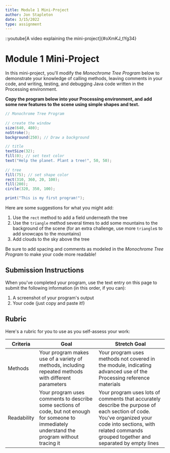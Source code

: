 ```yaml
---
title: Module 1 Mini-Project
author: Jon Stapleton
date: 3/15/2022
type: assignment
---
```


::youtube[A video explaining the mini-project]{#oXmKJ_tYg34}

# Module 1 Mini-Project

In this mini-project, you'll modify the *Monochrome Tree Program* below to demonstrate your knowledge of calling methods, leaving comments in your code, and writing, testing, and debugging Java code written in the Processing environment.

**Copy the program below into your Processing environment, and add some new features to the scene using simple shapes and text.**

```java
// Monochrome Tree Program
      
// create the window
size(640, 480);
noStroke();
background(250); // Draw a background 

// title
textSize(32);
fill(0); // set text color
text("Help the planet. Plant a tree!", 50, 50);
  
// tree
fill(75); // set shape color  
rect(310, 360, 20, 100);   
fill(200); 
circle(320, 350, 100);

print("This is my first program!");
```

Here are some suggestions for what you might add:

1. Use the `rect` method to add a field underneath the tree
2. Use the `triangle` method several times to add some mountains to the background of the scene (for an extra challenge, use more `triangle`s to add snowcaps to the mountains)
3. Add clouds to the sky above the tree 

Be sure to add spacing and comments as modeled in the *Monochrome Tree Program* to make your code more readable!

## Submission Instructions

When you've completed your program, use the text entry on this page to submit the following information (in this order, if you can):

1. A screenshot of your program's output
2. Your code (just copy and paste it!)

## Rubric

Here's a rubric for you to use as you self-assess your work:

| Criteria | Goal | Stretch Goal |
| -------- | ---- | ------------ |
| Methods  | Your program makes use of a variety of methods, including repeated methods with different parameters | Your program uses methods not covered in the module, indicating advanced use of the Processing reference materials |
| Readability | Your program uses comments to describe some sections of code, but not enough for someone to immediately understand the program without tracing it | Your program uses lots of comments that accurately describe the purpose of each section of code. You’ve organized your code into sections, with related commands grouped together and separated by empty lines |